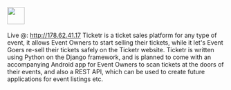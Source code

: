 <img src="http://i.imgur.com/aMo4RaH.png" alt="" height="40" style="max-width:100%;">
<img src="http://i.imgur.com/5NLc7mv.jpg" alt="" style="max-width:100%;">

Live @: http://178.62.41.17
Ticketr is a ticket sales platform for any type of event, it allows Event Owners to start selling their tickets, while it let's Event Goers re-sell their tickets safely on the Ticketr website. Ticketr is written using Python on the Django framework, and is planned to come with an accompanying Android app for Event Owners to scan tickets at the doors of their events, and also a REST API, which can be used to create future applications for event listings etc.
